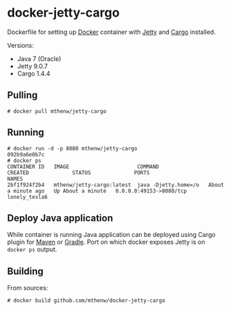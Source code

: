 # docker-jetty-cargo

Dockerfile for setting up [Docker](https://github.com/docker/docker) container with [Jetty](http://www.eclipse.org/jetty/) and [Cargo](http://cargo.codehaus.org/) installed.

Versions:

* Java 7 (Oracle)
* Jetty 9.0.7
* Cargo 1.4.4

## Pulling

    # docker pull mthenw/jetty-cargo

## Running

    # docker run -d -p 8080 mthenw/jetty-cargo
    092b9a6e0b7c
    # docker ps
    CONTAINER ID   IMAGE                      COMMAND                CREATED              STATUS              PORTS                    NAMES
    2bf1f924f2b4   mthenw/jetty-cargo:latest  java -Djetty.home=/o   About a minute ago   Up About a minute   0.0.0.0:49153->8080/tcp  lonely_tesla6

## Deploy Java application

While container is running Java application can be deployed using Cargo plugin for [Maven](http://cargo.codehaus.org/Maven2+plugin) or [Gradle](https://github.com/bmuschko/gradle-cargo-plugin). Port on which docker exposes Jetty is on ```docker ps``` output.

## Building

From sources:

    # docker build github.com/mthenw/docker-jetty-cargo
